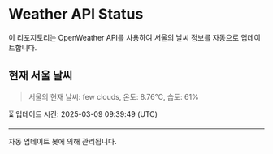 
# Weather API Status

이 리포지토리는 OpenWeather API를 사용하여 서울의 날씨 정보를 자동으로 업데이트합니다.

## 현재 서울 날씨
> 서울의 현재 날씨: few clouds, 온도: 8.76°C, 습도: 61%

⏳ 업데이트 시간: 2025-03-09 09:39:49 (UTC)

---
자동 업데이트 봇에 의해 관리됩니다.
